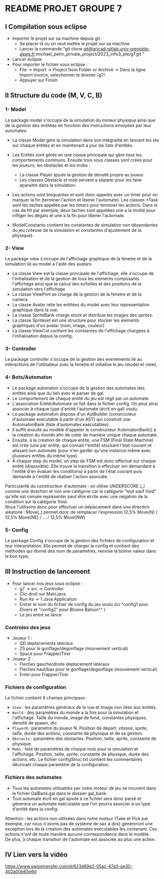 # README PROJET GROUPE 7

## I Compilation sous eclipse
- Importer le projet sur sa machine depuis git :
  - Se placer là ou on veut mettre le projet sur sa machine
  - Lancer la commande "git clone git@gricad-gitlab.univ-grenoble-alpes.fr:michael_perin_private_project/2023_info3_ple/g7.git "
- Lancer eclipse
- Pour importer le fichier sous eclipse : 
  - File -> Import -> Project from Folder or Archive -> Dans la ligne Import source, selectionner le dossier /g7/
  - Appuyer sur Finish

## II Structure du code (M, V, C, B)
### 1- Model
  Le package model s'occupe de la simulation du moteur physique ainsi que de la gestion des entitées en fonction des instructions envoyées par leur automates.
  - La classe Model gère la simulation dans son intégralité en lancant les ste sur chaque entités et en maintenant a jour les liste d'entités.
  - Les Entités sont gérés en une classe principale qui gère tous les comportements communs. Ensuite trois sous classes sont crées pour les joueurs, les obstacles et les mobs :
    - La classe Player ajoute la gestion de densité propre au joueur.
    - Les classes Obstacle et mob servent a séparer pour les faire aparaitre dans la simulation.
  
  - Les actions sont bloquantes et sont donc appelés avec un timer pour en marquer la fin (terminer l'action et liberer l'automate). Les classes *Task sont les taches appélée par les timers pour terminer les actions. Dans le cas de hit par exemple, deux taches sont appelées une a la moitié pour infliger les dégats et une a la fin pour liberer l'automate.
  - ModelConstants contient les constantes de simulation non dépendantes du jeu (vitesse de la simulation et constantes d'ajustement de la physique).

### 2- View
  Le package view s'occupe de l'affichage graphique de la fenetre et de la simulation lié au model a l'aide des avatars.
  - La classe View est la classe principale de l'affichage, elle s'occupe de l'initialisation et de la gestion de tous les elements composants l'affichage ainsi que le calcul des echelles et des positions de la simulation vers l'affichage
  - La classe ViewPort se charge de la gestion de la fenetre et de la camera.
  - La classe Avatar relie les entitées du model avec leur representation graphique dans la vue.
  - La classe SpriteBank charge stock et distribue les images des sprites.
  - La classe Spriteset est une structure pour stocker les elements graphiques d'un avatar (nom, image, couleur)
  - La classe ViewCst contient les constantes de l'affichage chargées à l'initialisation depuis la config.

### 3- Controller
  Le package controller s'occupe de la gestion des evenements lié au interactions de l'utilisateur avec la fenetre et initialise le jeu (model et view).
### 4- Bots/Automaton
  - Le package automaton s'occupe de la gestion des automates des entités ainsi que du lien avec le parser de gal.
  - Le comportement de chaque entité du jeu est régit par un automate.
  - L'association Entité/Automate se fait dans le fichier config. On peut ainsi associer à chaque type d'entité l'automate (écrit en gal) voulu.
  - Le package automaton dispose d'un AutBuilder (constructeur d'automate exécutable à partir d'un AST) qui construit une AutomatonBank (liste d'automates exécutables).
  - Il suffit ensuite au modèle d'appeler le constructeur AutomatonBank() à la création du monde afin de créer de manière unique chaque automate.
  - Ensuite, à la création de chaque entité, une FSM (Final State Machine) est crée (une par entité, qui connait l'entité) stockant l'état courant et aliasant son automate (pour n'en garder qu'une instance même avec plusieurs entités du même type).
  - À chaque step du model, un step de FSM est donc effectué sur chaque entité (disponible). Elle trouve la transition à effectuer (en demandant à l'entité d'en évaluer les conditions) à partir de l'état courant puis demande à l'entité de réaliser l'action associée.

  Particularité du constructeur d'automate : on utilise UNDERSCORE (\_) comme une direction et non une catégorie car la catégorie "tout sauf Void" qu'elle est censée représenter peut être écrite avec une négation de la condition sur la catégorie Void.
  <br>Nous l'utilisons donc pour effectuer un déplacement dans une direction aléatoire : Move(\_) permet donc de remplacer l'expression 12,5% Move(N) / 12,5% Move(NE) / ... / 12,5% Move(NW)

### 5- Config
  Le package Config s'occupe de la gestion des fichiers de configuration et leur interpretation.
  Elle permet de charger la config et contient des méthodes qui donné des nom de parametres, renvoie la bonne valeur dans le bon type;

## III Instruction de lancement
- Pour lancer nos jeux sous eclipse :
  - g7 -> src -> Controller
  - Clic droit sur Main.java
  - Run As -> 1 Java Application
  - Entrer le nom du fichier de config du jeu voulu (ici "config1 pour Divers et "config2" pour Bloons Baloon^^ )
  - Le jeu entré se lance

### Controles des jeux

  - Joueur 1 : 
    - QD deplacements lateraux
    - ZS pour le gonflage/degonflage (mouvement vertical)
    - Space pour Frapper/Tirer
  - Joueur 2 : 
    - Fleches gauche/droite deplacement lateraux
    - Fleches haut/bas pour le gonflage/degonflage (mouvement vertical)
    - Enter pour Frapper/Tirer

### Fichiers de configuration

Le fichier contient 6 champs principaux :
- `View` : les paramètres généraux de la vue et image non liées aux entités.
- `World` : des paramètres du monde a la fois pour la simulation et l'affichage. Taille du monde, image de fond, constantes physiques, densité de spawn, etc.
- `PlayerN` : paramètre du joueur N. Position de départ, vitesse, sprite, taille, durée des actions, constante de physique et de sa gestion.
- `Obstacle` : paramètre des obstacles. Position, taille, sprite, constante de physique.
- `Mobs` : liste de paramètres de chaque mob pour la simulation et l'affichage. Position, taille, sprite, constante de physique, durée des actions, etc.
Le fichier configStruc.txt contient les commentaires décrivant chaque paramètre de la configuration.
### Fichiers des automates

- Tous les automates utilisables par notre moteur de jeu se trouvent dans le fichier GalBank.gal dans le dossier gal_bank.
- Tout automate écrit en gal ajouté à ce fichier sera donc parsé et génerera un automate exécutable que l'on pourra associer à un type d'entité dans la config.

Attention : les actions non utilisées dans notre moteur (Take et Pick par exemple, car nous n'avons pas de système de sac à dos) génèreront une exception lors de la création des automates exécutables les contenant. Ces actions n'ont de toute manière aucune correspondance dans le modèle.
<br>De plus, à chaque transition de l'automate est associée au plus une action.

## IV Lien vers la vidéo
https://www.swisstransfer.com/d/623d69e2-05ac-47a3-ae30-402a00b65e6d
